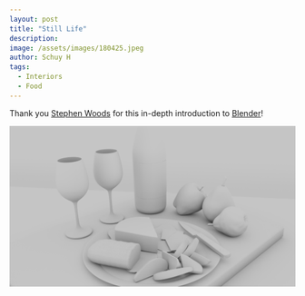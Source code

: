 ```yaml
---
layout: post
title: "Still Life"
description: 
image: /assets/images/180425.jpeg
author: Schuy H
tags: 
  - Interiors
  - Food
---
```


Thank you [Stephen Woods](https://www.udemy.com/course/complete3dartist/) for this in-depth introduction to [Blender](https://www.blender.org/)!

![Base Model](/assets/images/180425B.png#full)

<!--- Image examples: secondary, full width

![Placeholder](/assets/images/171208.jpeg)

![Placeholder](/assets/images/171208.jpeg#full) 

---> 
